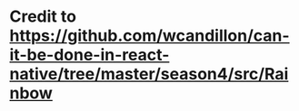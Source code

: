 # Credit to https://github.com/wcandillon/can-it-be-done-in-react-native/tree/master/season4/src/Rainbow